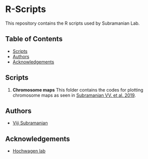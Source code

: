 # R-Scripts

This repository contains the R scripts used by Subramanian Lab.

## Table of Contents
- [Scripts](#scripts)
- [Authors](#auth)
- [Acknowledgements](#acknow)

## Scripts <a name="scripts"></a>
1. **Chromosome maps** <a name="chrmaps"></a>
This folder contains the codes for plotting chromosome maps as seen in [Subramanian VV. et al. 2019](https://www.nature.com/articles/s41467-019-08875-x).

## Authors <a name="auth"></a>
- [Viji Subramanian](https://github.com/VijiSubramanian)

## Acknowledgements <a name="acknow"></a>
- [Hochwagen lab](https://github.com/hochwagenlab)


